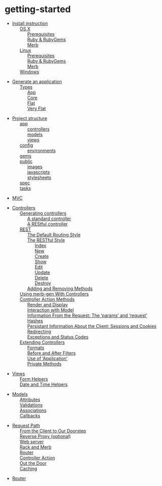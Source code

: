 # getting-started

 <ul class='toc'><li><a href='/en/getting-started/instructions'>Install instruction</a><ul style='list-style: none;'><li><a href='/en/getting-started/instructions#os_x'>OS X</a><ul style='list-style: none;'><li><a href='/en/getting-started/instructions#prerequisites'>Prerequisites</a></li><li><a href='/en/getting-started/instructions#ruby__rubygems'>Ruby &amp; RubyGems</a></li><li><a href='/en/getting-started/instructions#merb'>Merb</a></li></ul></li><li><a href='/en/getting-started/instructions#linux'>Linux</a><ul style='list-style: none;'><li><a href='/en/getting-started/instructions#prerequisites'>Prerequisites</a></li><li><a href='/en/getting-started/instructions#ruby__rubygems'>Ruby &amp; RubyGems</a></li><li><a href='/en/getting-started/instructions#merb'>Merb</a></li></ul></li><li><a href='/en/getting-started/instructions#windows'>Windows</a></li></ul></li></ul>

<ul class='toc'><li><a href='/en/getting-started/application'>Generate an application</a><ul style='list-style: none;'><li><a href='/en/getting-started/application#types'>Types</a><ul style='list-style: none;'><li><a href='/en/getting-started/application#app'>App</a></li><li><a href='/en/getting-started/application#core'>Core</a></li><li><a href='/en/getting-started/application#flat'>Flat</a></li><li><a href='/en/getting-started/application#very_flat'>Very Flat</a></li></ul></li></ul></li></ul>

<ul class='toc'><li><a href='/en/getting-started/structure'>Project structure</a><ul style='list-style: none;'><li><a href='/en/getting-started/structure#app'>app</a><ul style='list-style: none;'><li><a href='/en/getting-started/structure#controllers'>controllers</a></li><li><a href='/en/getting-started/structure#models'>models</a></li><li><a href='/en/getting-started/structure#views'>views</a></li></ul></li><li><a href='/en/getting-started/structure#config'>config</a><ul style='list-style: none;'><li><a href='/en/getting-started/structure#environments'>environments</a></li></ul></li><li><a href='/en/getting-started/structure#gems'>gems</a></li><li><a href='/en/getting-started/structure#public'>public</a><ul style='list-style: none;'><li><a href='/en/getting-started/structure#images'>images</a></li><li><a href='/en/getting-started/structure#javascripts'>javascripts</a></li><li><a href='/en/getting-started/structure#stylesheets'>stylesheets</a></li></ul></li><li><a href='/en/getting-started/structure#spec'>spec</a></li><li><a href='/en/getting-started/structure#tasks'>tasks</a></li></ul></li></ul>

<ul class='toc'><li><a href='/en/getting-started/mvc'>MVC</a></li></ul>

<ul class='toc'><li><a href='/en/getting-started/controllers'>Controllers</a><ul style='list-style: none;'><li><a href='/en/getting-started/controllers#generating_controllers'>Generating controllers</a><ul style='list-style: none;'><li><a href='/en/getting-started/controllers#a_standard_controller'>A standard controller</a></li><li><a href='/en/getting-started/controllers#a_restful_controller'>A REStful controller</a></li></ul></li><li><a href='/en/getting-started/controllers#rest'><abbr title='Representational state transfer'>REST</abbr></a><ul style='list-style: none;'><li><a href='/en/getting-started/controllers#the_default_routing_style'>The Default Routing Style</a></li><li><a href='/en/getting-started/controllers#the_restful_style'>The <abbr title='Representational state transfer'>REST</abbr>ful Style</a><ul style='list-style: none;'><li><a href='/en/getting-started/controllers#index'>Index</a></li><li><a href='/en/getting-started/controllers#new'>New</a></li><li><a href='/en/getting-started/controllers#create'>Create</a></li><li><a href='/en/getting-started/controllers#show'>Show</a></li><li><a href='/en/getting-started/controllers#edit'>Edit</a></li><li><a href='/en/getting-started/controllers#update'>Update</a></li><li><a href='/en/getting-started/controllers#delete'>Delete</a></li><li><a href='/en/getting-started/controllers#destroy'>Destroy</a></li></ul></li><li><a href='/en/getting-started/controllers#adding_and_removing_methods'>Adding and Removing Methods</a></li></ul></li><li><a href='/en/getting-started/controllers#using_merbgen_with_controllers'>Using merb-gen With Controllers</a></li><li><a href='/en/getting-started/controllers#controller_action_methods'>Controller Action Methods</a><ul style='list-style: none;'><li><a href='/en/getting-started/controllers#render_and_display'>Render and Display</a></li><li><a href='/en/getting-started/controllers#interaction_with_model'>Interaction with Model</a></li><li><a href='/en/getting-started/controllers#information_from_the_request_the_params_and_request_hashes'>Information From the Request: The &#8216;params&#8217; and &#8216;request&#8217; Hashes</a></li><li><a href='/en/getting-started/controllers#persistant_information_about_the_client_sessions_and_cookies'>Persistant Information About the Client: Sessions and Cookies</a></li><li><a href='/en/getting-started/controllers#redirecting'>Redirecting</a></li><li><a href='/en/getting-started/controllers#exceptions_and_status_codes'>Exceptions and Status Codes</a></li></ul></li><li><a href='/en/getting-started/controllers#extending_controllers'>Extending Controllers</a><ul style='list-style: none;'><li><a href='/en/getting-started/controllers#formats'>Formats</a></li><li><a href='/en/getting-started/controllers#before_and_after_filters'>Before and After Filters</a></li><li><a href='/en/getting-started/controllers#use_of_application'>Use of &#8216;Application&#8217;</a></li><li><a href='/en/getting-started/controllers#private_methods'>Private Methods</a></li></ul></li></ul></li></ul>

<ul class='toc'><li><a href='/en/getting-started/views'>Views</a><ul style='list-style: none;'><li><a href='/en/getting-started/views#form_helpers'>Form Helpers</a></li><li><a href='/en/getting-started/views#date_and_time_helpers'>Date and Time Helpers</a></li></ul></li></ul>

<ul class='toc'><li><a href='/en/getting-started/models'>Models</a><ul style='list-style: none;'><li><a href='/en/getting-started/models#attributes'>Attributes</a></li><li><a href='/en/getting-started/models#validations'>Validations</a></li><li><a href='/en/getting-started/models#associations'>Associations</a></li><li><a href='/en/getting-started/models#callbacks'>Callbacks</a></li></ul></li></ul>

<ul class='toc'><li><a href='/en/getting-started/path'>Request Path</a><ul style='list-style: none;'><li><a href='/en/getting-started/path#from_the_client_to_our_doorstep'>From the Client to Our Doorstep</a></li><li><a href='/en/getting-started/path#reverse_proxy_optional'>Reverse Proxy (optional)</a></li><li><a href='/en/getting-started/path#web_server'>Web server</a></li><li><a href='/en/getting-started/path#rack_and_merb'>Rack and Merb</a></li><li><a href='/en/getting-started/path#router'>Router</a></li><li><a href='/en/getting-started/path#controller_action'>Controller Action</a></li><li><a href='/en/getting-started/path#out_the_door'>Out the Door</a></li><li><a href='/en/getting-started/path#caching'>Caching</a></li></ul></li></ul>

<ul class='toc'><li><a href='/en/getting-started/router'>Router</a></li></ul> 